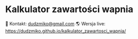 # Kalkulator zawartości wapnia

📧 Kontakt: dudzmiko@gmail.com
🌎 Wersja live: https://dudzmiko.github.io/kalkulator_zawartosci_wapnia/
